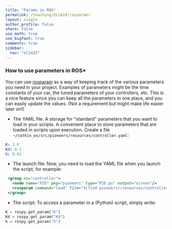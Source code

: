 ```yaml
---
title: "Params in ROS"
permalink: /teaching/EL2424/rosparam/
layout: single
author_profile: false
share: false
use_math: true
use_bigfoot: true
comments: true
sidebar:
  nav: "el2425"
---
```


### How to use parameters in ROS*
You can use [rosparam](http://wiki.ros.org/rosparam) as a way of keeping track of the various parameters you need in your project. Examples of parameters might be the time constants of your car, the tuned parameters of your controllers, etc. 
This is a nice feature since you can keep all the parameters in one place, and you can easily update the values. 
(Not a requirement but might make life easier later on!)


* The YAML file: A storage for "standard" parameters that  you want to load in your scripts. A convenient place to store parameters that are loaded in scripts upon execution. 
Create a file `~/catkin_ws/src/pioneers/resources/controller.yaml`: 
 
```yml
K: 3.0
Kd: 0.1
h: 0.01 
```

* The launch file: Now, you need to load the YAML file when you launch the script, for example: 

 ```xml
  <group ns="controller">
    <node name="PID" pkg="pioneers" type="PID.py" output="screen"/>
    <rosparam command="load" file="$(find pioneers)/resources/controller.yaml" />
  </group> 
```

* The script: To access a parameter in a (Python) script, simply write: 

```python
K = rospy.get_param("K")
Kd = rospy.get_param("Kd")
h = rospy.get_param("h") 
```
